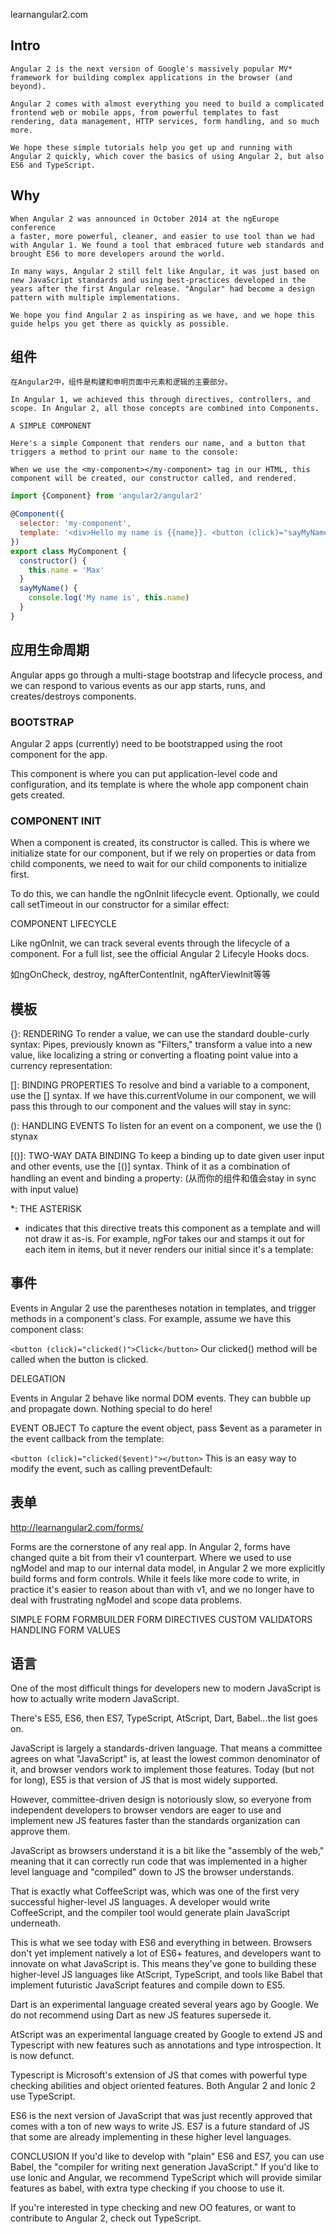 learnangular2.com

## Intro

```shell
Angular 2 is the next version of Google's massively popular MV* framework for building complex applications in the browser (and beyond).

Angular 2 comes with almost everything you need to build a complicated frontend web or mobile apps, from powerful templates to fast rendering, data management, HTTP services, form handling, and so much more.

We hope these simple tutorials help you get up and running with Angular 2 quickly, which cover the basics of using Angular 2, but also ES6 and TypeScript.
``` 

## Why

```shell
When Angular 2 was announced in October 2014 at the ngEurope conference
a faster, more powerful, cleaner, and easier to use tool than we had with Angular 1. We found a tool that embraced future web standards and brought ES6 to more developers around the world.

In many ways, Angular 2 still felt like Angular, it was just based on new JavaScript standards and using best-practices developed in the years after the first Angular release. "Angular" had become a design pattern with multiple implementations.

We hope you find Angular 2 as inspiring as we have, and we hope this guide helps you get there as quickly as possible.
```

## 组件

```shell
在Angular2中，组件是构建和申明页面中元素和逻辑的主要部分。

In Angular 1, we achieved this through directives, controllers, and scope. In Angular 2, all those concepts are combined into Components.

A SIMPLE COMPONENT

Here's a simple Component that renders our name, and a button that triggers a method to print our name to the console:

When we use the <my-component></my-component> tag in our HTML, this component will be created, our constructor called, and rendered.

```

```js
import {Component} from 'angular2/angular2'

@Component({
  selector: 'my-component',
  template: '<div>Hello my name is {{name}}. <button (click)="sayMyName()">Say my name</button></div>'
})
export class MyComponent {
  constructor() {
    this.name = 'Max'
  }
  sayMyName() {
    console.log('My name is', this.name)
  }
}
```

## 应用生命周期

Angular apps go through a multi-stage bootstrap and lifecycle process, and we can respond to various events as our app starts, runs, and creates/destroys components.

### BOOTSTRAP

Angular 2 apps (currently) need to be bootstrapped using the root component for the app.

This component is where you can put application-level code and configuration, and its template is where the whole app component chain gets created.

### COMPONENT INIT

When a component is created, its constructor is called. This is where we initialize state for our component, but if we rely on properties or data from child components, we need to wait for our child components to initialize first.

To do this, we can handle the ngOnInit lifecycle event. Optionally, we could call setTimeout in our constructor for a similar effect:

COMPONENT LIFECYCLE

Like ngOnInit, we can track several events through the lifecycle of a component. For a full list, see the official Angular 2 Lifecyle Hooks docs.

如ngOnCheck, destroy, ngAfterContentInit, ngAfterViewInit等等


## 模板

{}: RENDERING
To render a value, we can use the standard double-curly syntax:
Pipes, previously known as "Filters," transform a value into a new value, like localizing a string or converting a floating point value into a currency representation:

[]: BINDING PROPERTIES
To resolve and bind a variable to a component, use the [] syntax. If we have this.currentVolume in our component, we will pass this through to our component and the values will stay in sync:

(): HANDLING EVENTS
To listen for an event on a component, we use the () stynax

[()]: TWO-WAY DATA BINDING
To keep a binding up to date given user input and other events, use the [()] syntax. Think of it as a combination of handling an event and binding a property:
(从而你的组件和值会stay in sync with input value)

*: THE ASTERISK
* indicates that this directive treats this component as a template and will not draw it as-is. For example, ngFor takes our <my-component> and stamps it out for each item in items, but it never renders our initial <my-component> since it's a template:

## 事件

Events in Angular 2 use the parentheses notation in templates, and trigger methods in a component's class. For example, assume we have this component class:

`<button (click)="clicked()">Click</button>`
Our clicked() method will be called when the button is clicked.

DELEGATION

Events in Angular 2 behave like normal DOM events. They can bubble up and propagate down. Nothing special to do here!

EVENT OBJECT
To capture the event object, pass $event as a parameter in the event callback from the template:

`<button (click)="clicked($event)"></button>`
This is an easy way to modify the event, such as calling preventDefault:

## 表单

http://learnangular2.com/forms/

Forms are the cornerstone of any real app. In Angular 2, forms have changed quite a bit from their v1 counterpart.
Where we used to use ngModel and map to our internal data model, in Angular 2 we more explicitly build forms and form controls.
While it feels like more code to write, in practice it's easier to reason about than with v1, and we no longer have to deal with frustrating ngModel and scope data problems.

SIMPLE FORM
FORMBUILDER
FORM DIRECTIVES
CUSTOM VALIDATORS
HANDLING FORM VALUES


## 语言

One of the most difficult things for developers new to modern JavaScript is how to actually write modern JavaScript.

There's ES5, ES6, then ES7, TypeScript, AtScript, Dart, Babel...the list goes on.

JavaScript is largely a standards-driven language. That means a committee agrees on what "JavaScript" is, at least the lowest common denominator of it, and browser vendors work to implement those features. Today (but not for long), ES5 is that version of JS that is most widely supported.

However, committee-driven design is notoriously slow, so everyone from independent developers to browser vendors are eager to use and implement new JS features faster than the standards organization can approve them.

JavaScript as browsers understand it is a bit like the "assembly of the web," meaning that it can correctly run code that was implemented in a higher level language and "compiled" down to JS the browser understands.

That is exactly what CoffeeScript was, which was one of the first very successful higher-level JS languages. A developer would write CoffeeScript, and the compiler tool would generate plain JavaScript underneath.

This is what we see today with ES6 and everything in between. Browsers don't yet implement natively a lot of ES6+ features, and developers want to innovate on what JavaScript is. This means they've gone to building these higher-level JS languages like AtScript, TypeScript, and tools like Babel that implement futuristic JavaScript features and compile down to ES5.

Dart is an experimental language created several years ago by Google. We do not recommend using Dart as new JS features supersede it.

AtScript was an experimental language created by Google to extend JS and Typescript with new features such as annotations and type introspection. It is now defunct.

Typescript is Microsoft's extension of JS that comes with powerful type checking abilities and object oriented features. Both Angular 2 and Ionic 2 use TypeScript.

ES6 is the next version of JavaScript that was just recently approved that comes with a ton of new ways to write JS. ES7 is a future standard of JS that some are already implementing in these higher level languages.

CONCLUSION
If you'd like to develop with "plain" ES6 and ES7, you can use Babel, the "compiler for writing next generation JavaScript." If you'd like to use Ionic and Angular, we recommend TypeScript which will provide similar features as babel, with extra type checking if you choose to use it.

If you're interested in type checking and new OO features, or want to contribute to Angular 2, check out TypeScript.



